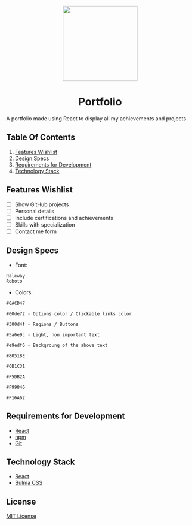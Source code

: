 <p align="center"> <img height="200" src="https://raw.githubusercontent.com/LoneWolf36/reat-portfolio/master/public/logo/android-chrome-512x512.png"></p>
<h1 align="center">Portfolio</h1>

A portfolio made using React to display all my achievements and projects

## Table Of Contents

  1. [Features Wishlist](#features-wishlist)
  2. [Design Specs](#design-specs)
  3. [Requirements for Development](#requirements-for-development)
  4. [Technology Stack](#technology-stack)

## Features Wishlist

- [ ] Show GitHub projects
- [ ] Personal details
- [ ] Include certifications and achievements
- [ ] Skills with specialization
- [ ] Contact me form

## Design Specs

  * Font: 
  ```
  Raleway
  Roboto
  ```
  * Colors: 
  ```
  #0ACD47

  #00de72 - Options color / Clickable links color

  #300d4f - Regions / Buttons

  #5a6e9c - Light, non important text

  #e9edf6 - Backgroung of the above text

  #80518E

  #6B1C31

  #F5DB2A

  #F99846

  #F16A62
  ```

## Requirements for Development

 - [React](https://reactjs.org/)
 - [npm](https://www.npmjs.com/get-npm)
 - [Git](https://git-scm.com/) 

## Technology Stack

- [React](https://reactjs.org/)
- [Bulma CSS](https://bulma.io/)

## License

[MIT License](LICENSE)
